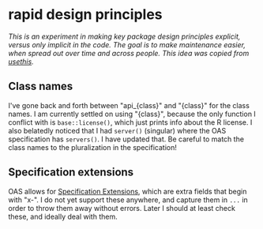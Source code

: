 # rapid design principles

*This is an experiment in making key package design principles explicit, versus only implicit in the code. The goal is to make maintenance easier, when spread out over time and across people. This idea was copied from [usethis](https://github.com/r-lib/usethis/blob/main/principles.md).*

## Class names

I've gone back and forth between "api_{class}" and "{class}" for the class names.
I am currently settled on using "{class}", because the only function I conflict with is `base::license()`, which just prints info about the R license. 
I also belatedly noticed that I had `server()` (singular) where the OAS specification has `servers()`. 
I have updated that. 
Be careful to match the class names to the pluralization in the specification!

## Specification extensions

OAS allows for [Specification Extensions](https://spec.openapis.org/oas/v3.1.0#specificationExtensions), which are extra fields that begin with "x-".
I do not yet support these anywhere, and capture them in `...` in order to throw them away without errors.
Later I should at least check these, and ideally deal with them.
